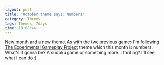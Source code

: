 ```yaml
---
layout: post
title: "October theme says: Numbers"
category: Themes
tags: Themes, 7days
time: 18:08:44
---
```

New month and a new theme. As with the two previous games I'm following [The Experimental Gameplay Project](http://experimentalgameplay.com/blog/) theme which this month is numbers. What's it gonna be? A sudoku game or something more... thrilling? I'll see what I can do :)

